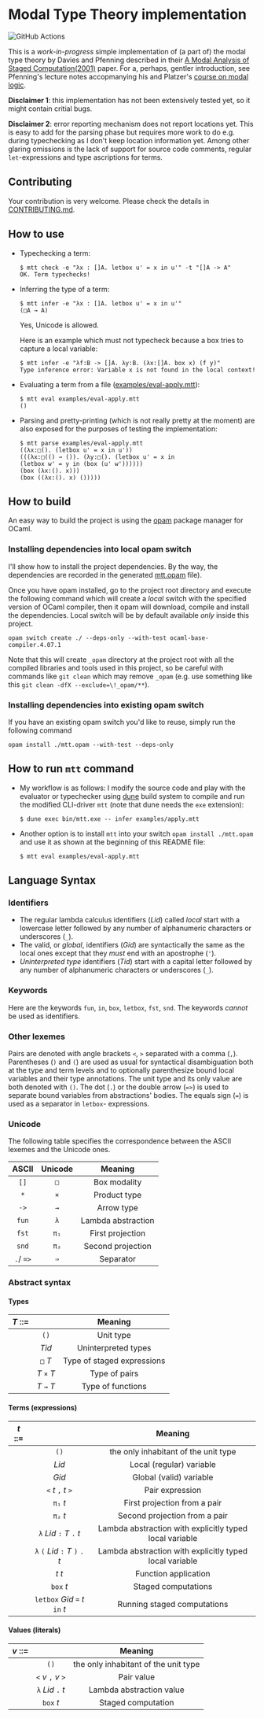 # Modal Type Theory implementation

![GitHub Actions][github-actions-shield]

[github-actions-shield]: https://github.com/anton-trunov/modal-type-theory/workflows/Main%20workflow/badge.svg

This is a *work-in-progress* simple implementation of (a part of) the modal type
theory by Davies and Pfenning described in their [A Modal Analysis of Staged
Computation(2001)][DP2001] paper. For a, perhaps, gentler introduction, see
Pfenning's lecture notes accopmanying his and Platzer's [course on modal
logic][course].

**Disclaimer 1**: this implementation has not been extensively tested yet, so it
might contain critial bugs.

**Disclaimer 2**: error reporting mechanism does not report locations yet. This
is easy to add for the parsing phase but requires more work to do e.g. during
typechecking as I don't keep location information yet. Among other glaring
omissions is the lack of support for source code comments, regular
`let`-expressions and type ascriptions for terms.

[DP2001]: https://www.cs.cmu.edu/~fp/papers/jacm00.pdf
[course]: https://www.cs.cmu.edu/~fp/courses/15816-s10


## Contributing

Your contribution is very welcome. Please check the details in [CONTRIBUTING.md](./CONTRIBUTING.md).

## How to use

- Typechecking a term:

  ```
  $ mtt check -e "λx : []A. letbox u' = x in u'" -t "[]A -> A"
  OK. Term typechecks! 
  ```

- Inferring the type of a term:

  ```
  $ mtt infer -e "λx : []A. letbox u' = x in u'"
  (□A → A)
  ```
  Yes, Unicode is allowed.

  Here is an example which must not typecheck because a box tries to capture a
  local variable:

  ```
  $ mtt infer -e "λf:B -> []A. λy:B. (λx:[]A. box x) (f y)"
  Type inference error: Variable x is not found in the local context!
  ```

- Evaluating a term from a file ([examples/eval-apply.mtt](./examples/eval-apply.mtt)):

  ```
  $ mtt eval examples/eval-apply.mtt
  ()
  ```
  
- Parsing and pretty-printing (which is not really pretty at the moment) are
  also exposed for the purposes of testing the implementation:

  ```
  $ mtt parse examples/eval-apply.mtt
  ((λx:□(). (letbox u' = x in u'))
  (((λx:□(() → ()). (λy:□(). (letbox u' = x in
  (letbox w' = y in (box (u' w'))))))
  (box (λx:(). x)))
  (box ((λx:(). x) ()))))
  ```

## How to build

An easy way to build the project is using the [opam](https://opam.ocaml.org)
package manager for OCaml.

### Installing dependencies into local opam switch

I'll show how to install the project dependencies. By the way, the dependencies
are recorded in the generated [mtt.opam](./mtt.opam) file).

Once you have opam installed, go to the project root directory and execute the
following command which will create a *local* switch with the specified version
of OCaml compiler, then it opam will download, compile and install the
dependencies. Local switch will be by default available *only* inside this
project.

```shell
opam switch create ./ --deps-only --with-test ocaml-base-compiler.4.07.1
```

Note that this will create `_opam` directory at the project root with all the
compiled libraries and tools used in this project, so be careful with commands
like `git clean` which may remove `_opam` (e.g. use something like this `git
clean -dfX --exclude=\!_opam/**`).

### Installing dependencies into existing opam switch

If you have an existing opam switch you'd like to reuse, simply run the
following command

```shell
opam install ./mtt.opam --with-test --deps-only
```


## How to run `mtt` command

- My workflow is as follows: I modify the source code and play with the
  evaluator or typechecker using [dune](https://dune.build) build system to
  compile and run the modified CLI-driver `mtt` (note that dune needs the `exe`
  extension):

  ``` shell
  $ dune exec bin/mtt.exe -- infer examples/apply.mtt
  ```

- Another option is to install `mtt` into your switch `opam install ./mtt.opam`
  and use it as shown at the beginning of this README file:

  ``` shell
  $ mtt eval examples/eval-apply.mtt
  ```


## Language Syntax

### Identifiers

- The regular lambda calculus identifiers (*Lid*) called *local* start with a
  lowercase letter followed by any number of alphanumeric characters or
  underscores (`_`).
- The valid, or *global*, identifiers (*Gid*) are syntactically the same as the
  local ones except that they *must* end with an apostrophe (`'`).
- *Uninterpreted type* identifiers (*Tid*) start with a capital letter followed
  by any number of alphanumeric characters or underscores (`_`).

### Keywords

Here are the keywords `fun`, `in`, `box`, `letbox`, `fst`, `snd`. The keywords
*cannot* be used as identifiers.

### Other lexemes

Pairs are denoted with angle brackets `<`, `>` separated with a comma (`,`).
Parentheses (`)` and `(`) are used as usual for syntactical disambiguation both
at the type and term levels and to optionally parenthesize bound local variables
and their type annotations. The unit type and its only value are both denoted
with `()`. The dot (`.`) or the double arrow (`=>`) is used to separate bound
variables from abstractions' bodies. The equals sign (`=`) is used as a
separator in `letbox`- expressions.

### Unicode 

The following table specifies the correspondence between the ASCII lexemes and
the Unicode ones.

| ASCII     | Unicode | Meaning            |
|:---------:|:-------:|:------------------:|
| `[]`      | `□`     | Box modality       |
| `*`       | `×`     | Product type       |
| `->`      | `→`     | Arrow type         |
| `fun`     | `λ`     | Lambda abstraction |
| `fst`     | `π₁`    | First projection   |
| `snd`     | `π₂`    | Second projection  |
| `.`/ `=>` | `⇒`     | Separator          |

### Abstract syntax

#### Types

| *T* ::= |             | Meaning                    |
|:-------:|:-----------:|:--------------------------:|
|         | `()`        | Unit type                  |
|         | *Tid*       | Uninterpreted types        |
|         | `□` *T*     | Type of staged expressions |
|         | *T* `×` *T* | Type of pairs              |
|         | *T* `→` *T* | Type of functions          |


#### Terms (expressions)

| *t* ::= |                                   | Meaning                                                 |
|:-------:|:---------------------------------:|:-------------------------------------------------------:|
|         | `()`                              | the only inhabitant of the unit type                    |
|         | *Lid*                             | Local (regular) variable                                |
|         | *Gid*                             | Global (valid) variable                                 |
|         | `<` *t* `,` *t* `>`               | Pair expression                                         |
|         | `π₁` *t*                          | First projection from a pair                            |
|         | `π₂` *t*                          | Second projection from a pair                           |
|         | `λ` *Lid* `:` *T* `.` *t*         | Lambda abstraction with explicitly typed local variable |
|         | `λ` `(` *Lid* `:` *T* `)` `.` *t* | Lambda abstraction with explicitly typed local variable |
|         | *t* *t*                           | Function application                                    |
|         | `box` *t*                         | Staged computations                                     |
|         | `letbox` *Gid* `=` *t* `in` *t*   | Running staged computations                             |

#### Values (literals)

| *v* ::= |                                 | Meaning                              |
|:-------:|:-------------------------------:|:------------------------------------:|
|         | `()`                            | the only inhabitant of the unit type |
|         | `<` *v* `,` *v* `>`             | Pair value                           |
|         | `λ` *Lid* `.` *t*               | Lambda abstraction value             |
|         | `box` *t*                       | Staged computation                   |
